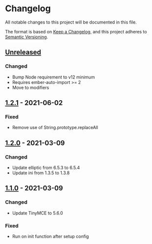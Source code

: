 # Changelog
All notable changes to this project will be documented in this file.

The format is based on [Keep a Changelog](https://keepachangelog.com/en/1.0.0/),
and this project adheres to [Semantic Versioning](https://semver.org/spec/v2.0.0.html).

## [Unreleased]

### Changed
- Bump Node requirement to v12 minimum
- Requires ember-auto-import >= 2
- Move to modifiers

## [1.2.1] - 2021-06-02

### Fixed
- Remove use of String.prototype.replaceAll

## [1.2.0] - 2021-03-09

### Changed
- Update elliptic from 6.5.3 to 6.5.4
- Update ini from 1.3.5 to 1.3.8

## [1.1.0] - 2021-03-09

### Changed
- Update TinyMCE to 5.6.0

### Fixed
- Run on init function after setup config

[1.2.1]: https://github.com/concordnow/tinymce-ember/compare/v1.2.0...v1.2.1
[1.2.0]: https://github.com/concordnow/tinymce-ember/compare/v1.1.0...v1.2.0
[1.1.0]: https://github.com/concordnow/tinymce-ember/releases/tag/v1.1.0

[Unreleased]: https://github.com/concordnow/tinymce-ember/compare/v1.2.1...HEAD
